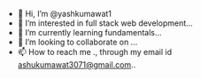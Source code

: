 - 👋 Hi, I’m @yashkumawat1
- 👀 I’m interested in full stack web development...
- 🌱 I’m currently learning fundamentals...
- 💞️ I’m looking to collaborate on ...
- 📫 How to reach me ., through my email id ashukumawat3071@gmail.com..

<!---
yashkumawat1/yashkumawat1 is a ✨ special ✨ repository because its `README.md` (this file) appears on your GitHub profile.
You can click the Preview link to take a look at your changes.
--->
